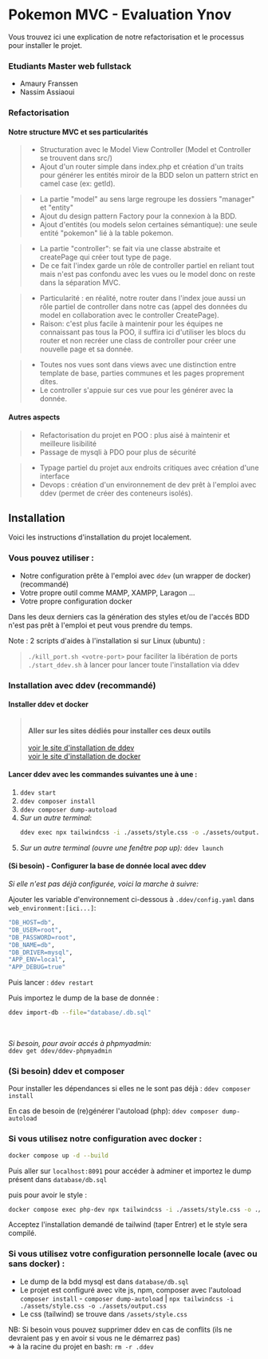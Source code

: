 # Pokemon MVC - Evaluation Ynov 

Vous trouvez ici une explication de notre refactorisation et le processus pour installer le projet.

### Etudiants Master web fullstack
- Amaury Franssen
- Nassim Assiaoui

### Refactorisation

#### Notre structure MVC et ses particularités
>- Structuration avec le Model View Controller (Model et Controller se trouvent dans src/)
>- Ajout d'un router simple dans index.php et création d'un traits pour générer les entités miroir de la BDD selon un pattern strict en camel case (ex: getId).

>- La partie "model" au sens large regroupe les dossiers "manager" et "entity"
>- Ajout du design pattern Factory pour la connexion à la BDD.
>- Ajout d'entités (ou models selon certaines sémantique): une seule entité "pokemon" lié à la table pokemon.

>- La partie "controller": se fait via une classe abstraite et createPage qui créer tout type de page.
>- De ce fait l'index garde un rôle de controller partiel en reliant tout mais n'est pas confondu avec les vues ou le model donc on reste dans la séparation MVC.

>- Particularité : en réalité, notre router dans l'index joue aussi un rôle partiel de controller dans notre cas (appel des données du model en collaboration avec le controller CreatePage).
>- Raison: c'est plus facile à maintenir pour les équipes ne connaissant pas tous la POO, il suffira ici d'utiliser les blocs du router et non recréer une class de controller pour créer une nouvelle page et sa donnée.

>- Toutes nos vues sont dans views avec une distinction entre template de base, parties communes et les pages proprement dites.
>- Le controller s'appuie sur ces vue pour les générer avec la donnée.

#### Autres aspects
>- Refactorisation du projet en POO : plus aisé à maintenir et meilleure lisibilité
>- Passage de mysqli à PDO pour plus de sécurité

>- Typage partiel du projet aux endroits critiques avec création d'une interface
>- Devops : création d'un environnement de dev prêt à l'emploi avec ddev (permet de créer des conteneurs isolés).

## Installation
Voici les instructions d'installation du projet localement.

### Vous pouvez utiliser : 
- Notre configuration prête à l'emploi avec `ddev` (un wrapper de docker) (recommandé)
- Votre propre outil comme MAMP, XAMPP, Laragon ... 
- Votre propre configuration docker

Dans les deux derniers cas la génération des styles et/ou de l'accés BDD n'est pas prêt à l'emploi et peut vous prendre du temps.

Note : 2 scripts d'aides à l'installation si sur Linux (ubuntu) : 
> `./kill_port.sh <votre-port>` pour faciliter la libération de ports
> `./start_ddev.sh` à lancer pour lancer toute l'installation via ddev

### Installation avec ddev (recommandé)

#### Installer ddev et docker

> <br>**Aller sur les sites dédiés pour installer ces deux outils** <br><br>
> [voir le site d'installation de ddev](https://ddev.readthedocs.io/en/stable/)<br>
> [voir le site d'installation de docker](https://www.docker.com/)

#### Lancer ddev avec les commandes suivantes une à une :
1. `ddev start`<br>
2. `ddev composer install`<br>
3. `ddev composer dump-autoload`<br>
4. *Sur un autre terminal*:<br>
    ```sh
    ddev exec npx tailwindcss -i ./assets/style.css -o ./assets/output.css 
    ```
4. *Sur un autre terminal (ouvre une fenêtre pop up):*
`ddev launch`<br>

#### (Si besoin) - Configurer la base de donnée local avec ddev

*Si elle n'est pas déjà configurée, voici la marche à suivre:*

Ajouter les variable d'environnement ci-dessous à `.ddev/config.yaml` dans <br>`web_environment:[ici...]`:
```sh
"DB_HOST=db",
"DB_USER=root",
"DB_PASSWORD=root",
"DB_NAME=db",
"DB_DRIVER=mysql",
"APP_ENV=local",
"APP_DEBUG=true"
```

Puis lancer : `ddev restart`

Puis importez le dump de la base de donnée :<br>
```bash
ddev import-db --file="database/.db.sql"
```
<br>

*Si besoin, pour avoir accés à phpmyadmin:* <br>
`ddev get ddev/ddev-phpmyadmin`

### (Si besoin) ddev et composer
Pour installer les dépendances si elles ne le sont pas déjà : 
`ddev composer install`

En cas de besoin de (re)générer l'autoload (php): `ddev composer dump-autoload`

### Si vous utilisez notre configuration avec docker :
```bash
docker compose up -d --build
```

Puis aller sur `localhost:8091` pour accéder à adminer et importez le dump présent dans `database/db.sql`

puis pour avoir le style : 
```sh
docker compose exec php-dev npx tailwindcss -i ./assets/style.css -o ./assets/output.css
```
Acceptez l'installation demandé de tailwind (taper Entrer) et le style sera compilé.

### Si vous utilisez votre configuration personnelle locale (avec ou sans docker) :
- Le dump de la bdd mysql est dans `database/db.sql`
- Le projet est configuré avec vite js, npm, composer avec l'autoload <br>
`composer install` - `composer dump-autoload` | `npx tailwindcss -i ./assets/style.css -o ./assets/output.css`
- Le css (tailwind) se trouve dans `/assets/style.css`

NB: Si besoin vous pouvez supprimer ddev en cas de conflits (ils ne devraient pas y en avoir si vous ne le démarrez pas)<br> 
=> à la racine du projet en bash: `rm -r .ddev`

